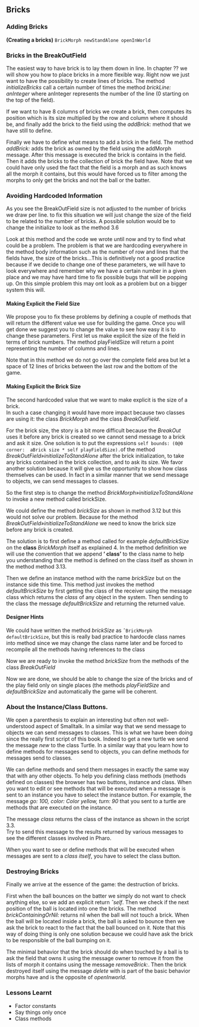 ## Bricks

### Adding Bricks

**(Creating a bricks)**
`BrickMorph newStandAlone openInWorld`

### Bricks in the BreakOutField

The easiest way to have brick is to lay them down in line. In chapter ?? we will 
show you how to place bricks in a more flexible way. Right now we just want to 
have the possibility to create lines of bricks. The method *initializeBricks* 
call a certain number of times the method *brickLine: anInteger* where anInteger 
represents the number of the line (0 starting on the top of the field).

If we want to have 8 columns of bricks we create a brick, then computes its 
position which is its size multiplied by the row and column where it should be, 
and finally add the brick to the field using the *addBrick:* method that we have 
still to define.

Finally we have to define what means to add a brick in the field. The method 
*addBrick:* adds the brick as owned by the field using the addMorph message. After 
this message is executed the brick is contains in the field. Then it adds the 
bricks to the collection of brick the field have. Note that we could have only 
used the fact that the field is a morph and as such knows all the morph it 
contains, but this would have forced us to filter among the morphs to only get 
the bricks and not the ball or the batter.

### Avoiding Hardcoded Information

As you see the BreakOutField size is not adjusted to the number of bricks we 
draw per line. to fix this situation we will just change the size of the field 
to be related to the number of bricks. A possible solution would be to change 
the initialize to look as the method 3.6


Look at this method and the code we wrote until now and try to find what could 
be a problem. The problem is that we are hardcoding everywhere in the method 
body information such as the number of row and lines that the fields have, the 
size of the bricks...This is definitively not a good practice because if we 
decide to change one of these parameters, we will have to look everywhere and 
remember why we have a certain number in a given place and we may have hard time 
to fix possible bugs that will be popping up.  On this simple problem this may 
ont look as a problem but on a bigger system this will.

#### Making Explicit the Field Size

We propose you to fix these problems by defining a couple of methods that will 
return the different value we use for building the game. Once you will get done 
we suggest you to change the value to see how easy it is to change these 
parameters. First let us make explicit the size of the field in terms of brick 
numbers.  The method playFieldSize will return a point representing the number 
of columns and lines.

Note that in this method we do not go over the complete field area but let a 
space of 12 lines of bricks between the last row and the bottom of the game.


#### Making Explicit the Brick Size

The second hardcoded value that we want to make explicit is the size of a brick.  
In such a case changing it would have more impact because two classes are using 
it: the class *BrickMorph* and the class *BreakOutField*.

For the brick size, the story is a bit more difficult because the *BreakOut* 
uses it before any brick is created so we cannot send message to a brick and ask 
it size. One solution is to put the expressions `self bounds: (0@0 corner: 
aBrick size * self playFieldSize).`of the method 
*BreakOutField»initializeToStandAlone* after the brick initialization, to take 
any bricks contained in the brick collection, and to ask its size. We favor 
another solution because it will give us the opportunity to show how class 
themselves can be used. In fact in a similar manner that we send message to 
objects, we can send messages to classes.

So the first step is to change the method *BrickMorph»initializeToStandAlone* to 
invoke a new method called brickSize.

We could define the method *brickSize* as shown in method 3.12 but this would not 
solve our problem. Because for the method *BreakOutField»initializeToStandAlone* 
we need to know the brick size before any brick is created.

The solution is to first define a method called for example *defaultBrickSize* 
on the **class** *BrickMorph* itself as explained 4. In the method definition we 
will use the convention that we append **’ class’** to the class name to help 
you understanding that the method is defined on the class itself as shown in the 
method method 3.13.

Then we define an instance method with the name *brickSize* but on the instance 
side this time. This method just invokes the method *defaultBrickSize* by first 
getting the class of the receiver using the message class which returns the 
*class* of any object in the system. Then sending to the class the message 
*defaultBrickSize* and returning the returned value.

#### Designer Hints

We could have written the method *brickSize* as `ˆBrickMorph defaultBrickSize`, 
but this is really bad practice to hardocde class names into method since we may 
change the class name later and be forced to recompile all the methods having 
references to the class


Now we are ready to invoke the method *brickSize* from the methods of the class 
*BreakOutField*

Now we are done, we should be able to change the size of the bricks and of the 
play field only on single places (the methods *playFieldSize* and 
*defaultBrickSize* and automatically the game will be coherent.

### About the Instance/Class Buttons.

We open a parenthesis to explain an interesting but often not well-understood 
aspect of Smalltalk. In a similar way that we send message to objects we can 
send messages to classes.  This is what we have been doing since the really 
first script of this book. Indeed to get a new turtle we send the message *new* 
to the class Turtle. In a similar way that you learn how to define methods for 
messages send to objects, you can define methods for messages send to classes.

We can define methods and send them messages in exactly the same way that with 
any other objects.  To help you defining class methods (methods defined on 
classes) the browser has two buttons, instance and class. When you want to edit 
or see methods that will be executed when a message is sent to an instance you 
have to select the instance button. For example, the message *go: 100, color: 
Color yellow, turn: 90* that you sent to a turtle are methods that are executed 
on the instance.

The message *class* returns the class of the instance as shown in the script 3.3.  
Try to send this message to the results returned by various messages to see the 
different classes involved in Pharo.


When you want to see or define methods that will be executed when messages are 
sent to a *class itself*, you have to select the class button.

### Destroying Bricks

Finally we arrive at the essence of the game: the destruction of bricks.


First when the ball bounces on the batter we simply do not want to check 
anything else, so we add an explicit return *ˆself*. Then we check if the next 
position of the ball is located into one the bricks. The method 
*brickContainingOrNil:* returns nil when the ball will not touch a brick.  When 
the ball will be located inside a brick, the ball is asked to bounce then we ask 
the brick to react to the fact that the ball bounced on it. Note that this way 
of doing thing is only one solution because we could have ask the brick to be 
responsible of the ball bumping on it.

The minimal behavior that the brick should do when touched by a ball is to ask 
the field that owns it using the message owner to remove it from the lists of 
morph it contains using the message *removeBrick:*.
Then the brick destroyed itself using the message *delete* with is part of the 
basic behavior morphs have and is the opposite of *openInworld*.

### Lessons Learnt

* Factor constants
* Say things only once
* Class methods


